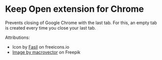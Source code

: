 # Keep Open extension for Chrome

Prevents closing of Google Chrome with the last tab. For this, an empty tab is
created every time you close your last tab.

Attributions:

- Icon by <a href="https://freeicons.io/profile/722">Fasil</a> on freeicons.io
- <a href="https://www.freepik.com/free-vector/open-book-isolated_10604146.htm">Image by macrovector</a> on Freepik
